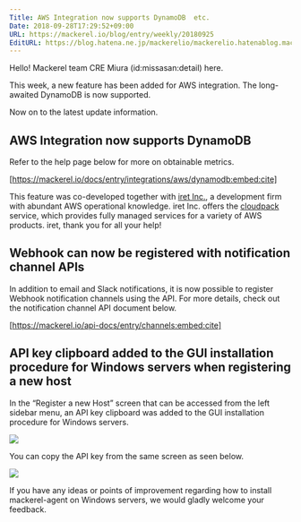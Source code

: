 ```yaml
---
Title: AWS Integration now supports DynamoDB  etc.
Date: 2018-09-28T17:29:52+09:00
URL: https://mackerel.io/blog/entry/weekly/20180925
EditURL: https://blog.hatena.ne.jp/mackerelio/mackerelio.hatenablog.mackerel.io/atom/entry/10257846132640956626
---
```


Hello! Mackerel team CRE Miura (id:missasan:detail) here.

This week, a new feature has been added for AWS integration. The long-awaited DynamoDB is now supported.

Now on to the latest update information.

## AWS Integration now supports DynamoDB

Refer to the help page below for more on obtainable metrics.

[https://mackerel.io/docs/entry/integrations/aws/dynamodb:embed:cite]

This feature was co-developed together with [iret Inc.](https://www.iret.co.jp/), a development firm with abundant AWS operational knowledge. iret Inc. offers the [cloudpack](https://cloudpack.jp/) service, which provides fully managed services for a variety of AWS products. iret, thank you for all your help!

## Webhook can now be registered with notification channel APIs

In addition to email and Slack notifications, it is now possible to register Webhook  notification channels using the API. For more details, check out the notification channel API document below.

[https://mackerel.io/api-docs/entry/channels:embed:cite]

## API key clipboard added to the GUI installation procedure for Windows servers when registering a new host

In the “Register a new Host” screen that can be accessed from the left sidebar menu, an API key clipboard was added to the GUI installation procedure for Windows servers.

![](https://cdn-ak.f.st-hatena.com/images/fotolife/a/andyyk/20180928/20180928150943.png)

You can copy the API key from the same screen as seen below.

![](https://cdn-ak.f.st-hatena.com/images/fotolife/a/andyyk/20180928/20180928150945.png)

If you have any ideas or points of improvement regarding how to install mackerel-agent on Windows servers, we would gladly welcome your feedback.
